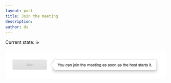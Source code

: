 ```yaml
---
layout: post
title: Join the meeting
description:
author: ds
---
```


Current state: ☕️

![Screenshot](/content/images/2018/04/current-state.png)
